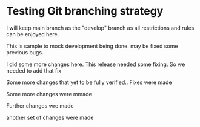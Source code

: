 # Testing Git branching strategy

I will keep main branch as the "develop" branch as all restrictions and rules can be enjoyed here.

This is sample to mock development being done. may be fixed some previous bugs.

I did some more changes here. This release needed some fixing. So we needed to add that fix

Some more changes that yet to be fully verified.. Fixes were made

Some more changes were mmade

Further changes wre made

another set of changes were made

